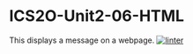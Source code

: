 # ICS2O-Unit2-06-HTML
This displays a message on a webpage.
[![linter](https://github.com/<OWNER>/<REPOSITORY>/workflows/linter/badge.svg)](https://github.com/marketplace/actions/super-linter)
